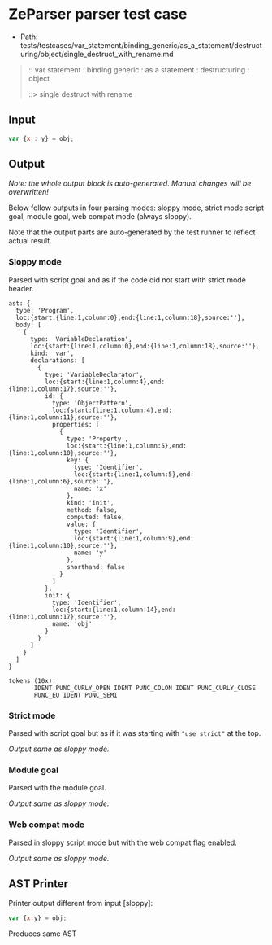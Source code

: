 # ZeParser parser test case

- Path: tests/testcases/var_statement/binding_generic/as_a_statement/destructuring/object/single_destruct_with_rename.md

> :: var statement : binding generic : as a statement : destructuring : object
>
> ::> single destruct with rename

## Input

`````js
var {x : y} = obj;
`````

## Output

_Note: the whole output block is auto-generated. Manual changes will be overwritten!_

Below follow outputs in four parsing modes: sloppy mode, strict mode script goal, module goal, web compat mode (always sloppy).

Note that the output parts are auto-generated by the test runner to reflect actual result.

### Sloppy mode

Parsed with script goal and as if the code did not start with strict mode header.

`````
ast: {
  type: 'Program',
  loc:{start:{line:1,column:0},end:{line:1,column:18},source:''},
  body: [
    {
      type: 'VariableDeclaration',
      loc:{start:{line:1,column:0},end:{line:1,column:18},source:''},
      kind: 'var',
      declarations: [
        {
          type: 'VariableDeclarator',
          loc:{start:{line:1,column:4},end:{line:1,column:17},source:''},
          id: {
            type: 'ObjectPattern',
            loc:{start:{line:1,column:4},end:{line:1,column:11},source:''},
            properties: [
              {
                type: 'Property',
                loc:{start:{line:1,column:5},end:{line:1,column:10},source:''},
                key: {
                  type: 'Identifier',
                  loc:{start:{line:1,column:5},end:{line:1,column:6},source:''},
                  name: 'x'
                },
                kind: 'init',
                method: false,
                computed: false,
                value: {
                  type: 'Identifier',
                  loc:{start:{line:1,column:9},end:{line:1,column:10},source:''},
                  name: 'y'
                },
                shorthand: false
              }
            ]
          },
          init: {
            type: 'Identifier',
            loc:{start:{line:1,column:14},end:{line:1,column:17},source:''},
            name: 'obj'
          }
        }
      ]
    }
  ]
}

tokens (10x):
       IDENT PUNC_CURLY_OPEN IDENT PUNC_COLON IDENT PUNC_CURLY_CLOSE
       PUNC_EQ IDENT PUNC_SEMI
`````

### Strict mode

Parsed with script goal but as if it was starting with `"use strict"` at the top.

_Output same as sloppy mode._

### Module goal

Parsed with the module goal.

_Output same as sloppy mode._

### Web compat mode

Parsed in sloppy script mode but with the web compat flag enabled.

_Output same as sloppy mode._

## AST Printer

Printer output different from input [sloppy]:

````js
var {x:y} = obj;
````

Produces same AST
